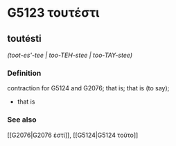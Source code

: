 # G5123 τουτέστι

## toutésti

_(toot-es'-tee | too-TEH-stee | too-TAY-stee)_

### Definition

contraction for G5124 and G2076; that is; that is (to say); 

- that is

### See also

[[G2076|G2076 ἐστί]], [[G5124|G5124 τοῦτο]]
